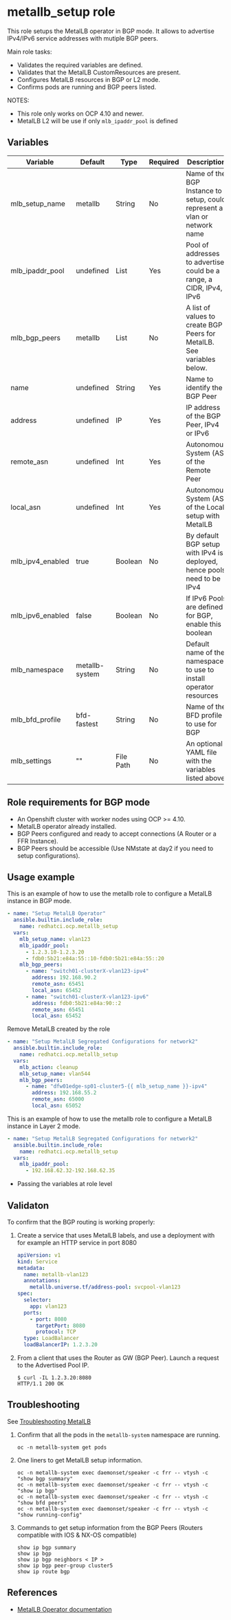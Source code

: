 # metallb_setup role

This role setups the MetalLB operator in BGP mode. It allows to advertise IPv4/IPv6 service addresses with mutiple BGP peers.

Main role tasks:
  - Validates the required variables are defined.
  - Validates that the MetalLB CustomResources are present.
  - Configures MetalLB resources in BGP or L2 mode.
  - Confirms pods are running and BGP peers listed.

NOTES:
 - This role only works on OCP 4.10 and newer.
 - MetalLB L2 will be use if only `mlb_ipaddr_pool` is defined

## Variables

| Variable               | Default        | Type         | Required    | Description                                                              |
| ---------------------- | ---------------|------------- | ----------- | -------------------------------------------------------------------------|
| mlb_setup_name         | metallb        | String       | No          | Name of the BGP Instance to setup, could represent a vlan or network name|
| mlb_ipaddr_pool        | undefined      | List         | Yes         | Pool of addresses to advertise, could be a range, a CIDR, IPv4, IPv6     |
| mlb_bgp_peers          | metallb        | List         | No          | A list of values to create BGP Peers for MetalLB. See variables below.   |
|   name                 | undefined      | String       | Yes         | Name to identify the BGP Peer                                            |
|   address              | undefined      | IP           | Yes         | IP address of the BGP Peer, IPv4 or IPv6                                 |
|   remote_asn           | undefined      | Int          | Yes         | Autonomous System (AS) of the Remote Peer                                |
|   local_asn            | undefined      | Int          | Yes         | Autonomous System (AS) of the Local setup with MetalLB                   |
| mlb_ipv4_enabled       | true           | Boolean      | No          | By default BGP setup with IPv4 is deployed, hence pools need to be IPv4  |
| mlb_ipv6_enabled       | false          | Boolean      | No          | If IPv6 Pools are defined for BGP, enable this boolean                   |
| mlb_namespace          | metallb-system | String       | No          | Default name of the namespace to use to install operator resources       |
| mlb_bfd_profile        | bfd-fastest    | String       | No          | Name of the BFD profile to use for BGP                                   |
| mlb_settings           | ""             | File Path    | No          | An optional YAML file with the variables listed above.                   |

## Role requirements for BGP mode
  - An Openshift cluster with worker nodes using OCP >= 4.10.
  - MetalLB operator already installed.
  - BGP Peers configured and ready to accept connections (A Router or a FFR Instance).
  - BGP Peers should be accessible (Use NMstate at day2 if you need to setup configurations).

## Usage example

This is an example of how to use the metallb role to configure a MetalLB instance in BGP mode.

```yaml
- name: "Setup MetalLB Operator"
  ansible.builtin.include_role:
    name: redhatci.ocp.metallb_setup
  vars:
    mlb_setup_name: vlan123
    mlb_ipaddr_pool:
      - 1.2.3.10-1.2.3.20
      - fdb0:5b21:e84a:55::10-fdb0:5b21:e84a:55::20
    mlb_bgp_peers:
      - name: "switch01-clusterX-vlan123-ipv4"
        address: 192.168.90.2
        remote_asn: 65451
        local_asn: 65452
      - name: "switch01-clusterX-vlan123-ipv6"
        address: fdb0:5b21:e84a:90::2
        remote_asn: 65451
        local_asn: 65452
```

Remove MetalLB created by the role
```yaml
- name: "Setup MetalLB Segregated Configurations for network2"
  ansible.builtin.include_role:
    name: redhatci.ocp.metallb_setup
  vars:
    mlb_action: cleanup
    mlb_setup_name: vlan544
    mlb_bgp_peers:
      - name: "dfw01edge-sp01-cluster5-{{ mlb_setup_name }}-ipv4"
        address: 192.168.55.2
        remote_asn: 65000
        local_asn: 65052
```

This is an example of how to use the metallb role to configure a MetalLB instance in Layer 2 mode.
```yaml
- name: "Setup MetalLB Segregated Configurations for network2"
  ansible.builtin.include_role:
    name: redhatci.ocp.metallb_setup
  vars:
    mlb_ipaddr_pool:
      - 192.168.62.32-192.168.62.35
```

* Passing the variables at role level

## Validaton

To confirm that the BGP routing is working properly:
1. Create a service that uses MetalLB labels, and use a deployment with for example an HTTP service in port 8080
    ```YAML
    apiVersion: v1
    kind: Service
    metadata:
      name: metallb-vlan123
      annotations:
        metallb.universe.tf/address-pool: svcpool-vlan123
    spec:
      selector:
        app: vlan123
      ports:
        - port: 8080
          targetPort: 8080
          protocol: TCP
      type: LoadBalancer
      loadBalancerIP: 1.2.3.20
    ```
1. From a client that uses the Router as GW (BGP Peer). Launch a request to the Advertised Pool IP.
    ```ShellSession
    $ curl -IL 1.2.3.20:8080
    HTTP/1.1 200 OK
    ```

## Troubleshooting

See [Troubleshooting MetalLB](https://docs.openshift.com/container-platform/4.13/networking/metallb/metallb-troubleshoot-support.html)

1. Confirm that all the pods in the `metallb-system` namespace are running.
    ```ShellSession
    oc -n metallb-system get pods
    ```
1. One liners to get MetalLB setup information.
    ```ShellSession
    oc -n metallb-system exec daemonset/speaker -c frr -- vtysh -c "show bgp summary"
    oc -n metallb-system exec daemonset/speaker -c frr -- vtysh -c "show ip bgp"
    oc -n metallb-system exec daemonset/speaker -c frr -- vtysh -c "show bfd peers"
    oc -n metallb-system exec daemonset/speaker -c frr -- vtysh -c "show running-config"
    ```
1. Commands to get setup information from the BGP Peers (Routers compatible with IOS & NX-OS compatible)
    ```ShellSession
    show ip bgp summary
    show ip bgp
    show ip bgp neighbors < IP >
    show ip bgp peer-group cluster5
    show ip route bgp
    ```

## References

* [MetalLB Operator documentation](https://docs.openshift.com/container-platform/4.13/networking/metallb/about-metallb.html)
